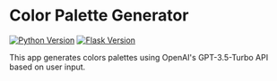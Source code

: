 # Color Palette Generator
[![Python Version](https://img.shields.io/badge/Python-3.9%2B-brightgreen.svg)](https://www.python.org/downloads/)
[![Flask Version](https://img.shields.io/badge/Flask-2.0%2B-blue.svg)](https://flask.palletsprojects.com/)

This app generates colors palettes using OpenAI's GPT-3.5-Turbo API based on user input. 
